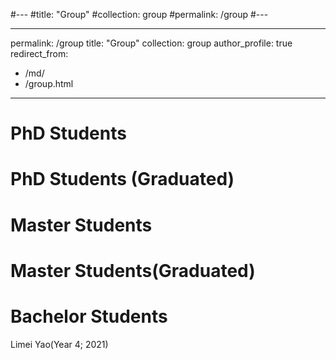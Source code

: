 #---
#title: "Group"
#collection: group
#permalink: /group
#---

---
permalink: /group
title: "Group"
collection: group
author_profile: true
redirect_from: 
  - /md/
  - /group.html
---


PhD Students
======

PhD Students (Graduated)
======

Master Students
======

Master Students(Graduated)
======

Bachelor Students
======
Limei Yao(Year 4; 2021)

